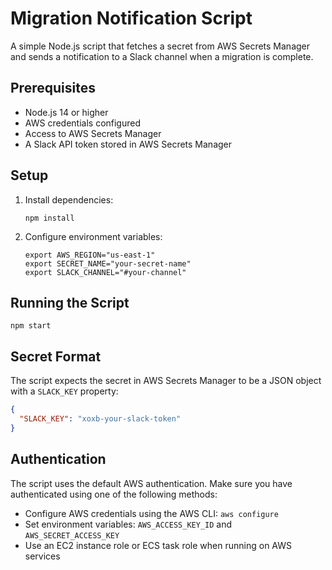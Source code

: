 # Migration Notification Script

A simple Node.js script that fetches a secret from AWS Secrets Manager and sends a notification to a Slack channel when a migration is complete.

## Prerequisites

- Node.js 14 or higher
- AWS credentials configured
- Access to AWS Secrets Manager
- A Slack API token stored in AWS Secrets Manager

## Setup

1. Install dependencies:
   ```
   npm install
   ```

2. Configure environment variables:
   ```
   export AWS_REGION="us-east-1"
   export SECRET_NAME="your-secret-name"
   export SLACK_CHANNEL="#your-channel"
   ```

## Running the Script

```
npm start
```

## Secret Format

The script expects the secret in AWS Secrets Manager to be a JSON object with a `SLACK_KEY` property:

```json
{
  "SLACK_KEY": "xoxb-your-slack-token"
}
```

## Authentication

The script uses the default AWS authentication. Make sure you have authenticated using one of the following methods:

- Configure AWS credentials using the AWS CLI: `aws configure`
- Set environment variables: `AWS_ACCESS_KEY_ID` and `AWS_SECRET_ACCESS_KEY`
- Use an EC2 instance role or ECS task role when running on AWS services 